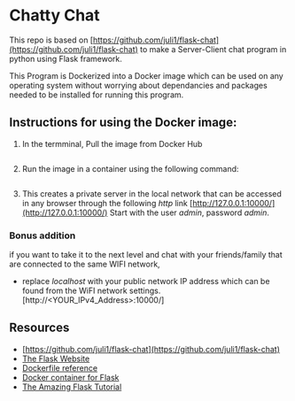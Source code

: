 # Chatty Chat

This repo is based on [https://github.com/juli1/flask-chat](https://github.com/juli1/flask-chat) to make a Server-Client chat program in python using Flask framework. 

This Program is Dockerized into a Docker image which can be used on any operating system without worrying about dependancies and packages 
needed to be installed for running this program.

## Instructions for using the Docker image:
1) In the termminal, Pull the image from Docker Hub

```bash

```

2) Run the image in a container using the following command:

```bash

```

3) This creates a private server in the local network that can be accessed in any browser through the following *http* link 
[http://127.0.0.1:10000/](http://127.0.0.1:10000/)
Start with the user *admin*, password *admin*.


### Bonus addition
if you want to take it to the next level and chat with your friends/family that are connected to the same WIFI network, 
* replace *localhost* with your public network IP address which can be found from the WiFI network settings.
[http://<YOUR_IPv4_Address>:10000/]



## Resources

* [https://github.com/juli1/flask-chat](https://github.com/juli1/flask-chat)
* [The Flask Website](http://flask.pocoo.org/)
* [Dockerfile reference](https://docs.docker.com/engine/reference/builder/)
* [Docker container for Flask](http://containertutorials.com/docker-compose/flask-simple-app.html)
* [The Amazing Flask Tutorial](https://blog.miguelgrinberg.com/post/the-flask-mega-tutorial-part-i-hello-world)
